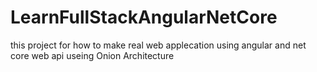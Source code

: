 # LearnFullStackAngularNetCore
 this project for how to make real web applecation using angular and net core web api useing Onion Architecture
 
